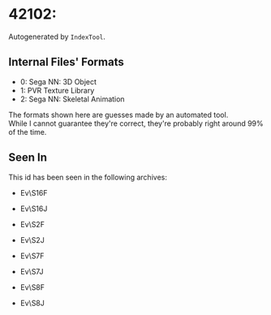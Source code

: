# 42102: 

Autogenerated by `IndexTool`.  



## Internal Files' Formats
- 0: Sega NN: 3D Object
- 1: PVR Texture Library
- 2: Sega NN: Skeletal Animation

The formats shown here are guesses made by an automated tool.  
While I cannot guarantee they're correct, they're probably right around 99% of the time.

## Seen In

This id has been seen in the following archives:  

- Ev\S16F  

- Ev\S16J  

- Ev\S2F  

- Ev\S2J  

- Ev\S7F  

- Ev\S7J  

- Ev\S8F  

- Ev\S8J  
